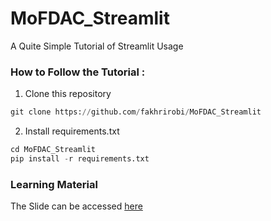 # MoFDAC_Streamlit
A Quite Simple Tutorial of Streamlit Usage


### How to Follow the Tutorial : 

1. Clone this repository 
```python 
git clone https://github.com/fakhrirobi/MoFDAC_Streamlit
```

2. Install requirements.txt
```python 
cd MoFDAC_Streamlit
pip install -r requirements.txt
```


### Learning Material 
The Slide can be accessed [here](https://docs.google.com/presentation/d/1QnTDtGKuov0w9WvPP7VnqNYqMkhGkaU4qe2TKiYgPN8/edit?usp=sharing)